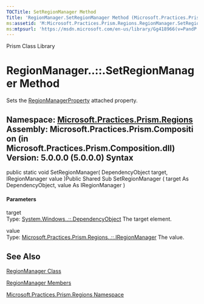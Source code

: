```yaml
---
TOCTitle: SetRegionManager Method
Title: 'RegionManager.SetRegionManager Method (Microsoft.Practices.Prism.Regions)'
ms:assetid: 'M:Microsoft.Practices.Prism.Regions.RegionManager.SetRegionManager(System.Windows.DependencyObject,Microsoft.Practices.Prism.Regions.IRegionManager)'
ms:mtpsurl: 'https://msdn.microsoft.com/en-us/library/Gg418966(v=PandP.50)'
---
```


Prism Class Library

RegionManager..::.SetRegionManager Method
=========================================

Sets the [RegionManagerProperty](https://msdn.microsoft.com/f:microsoft.practices.prism.regions.regionmanager.regionmanagerproperty) attached property.

**Namespace:** [Microsoft.Practices.Prism.Regions](https://msdn.microsoft.com/n:microsoft.practices.prism.regions)
**Assembly:** Microsoft.Practices.Prism.Composition (in Microsoft.Practices.Prism.Composition.dll) Version: 5.0.0.0 (5.0.0.0)
Syntax
------

<span id="syntaxToggle"></span>public static void SetRegionManager( DependencyObject target, IRegionManager value )Public Shared Sub SetRegionManager ( target As DependencyObject, value As IRegionManager )
#### Parameters

target  
Type: [System.Windows..::.DependencyObject](http://msdn2.microsoft.com/en-us/library/ms589309)
The target element.

<!-- -->

value  
Type: [Microsoft.Practices.Prism.Regions..::.IRegionManager](https://msdn.microsoft.com/t:microsoft.practices.prism.regions.iregionmanager)
The value.

See Also
--------

<span id="seeAlsoToggle"></span>
[RegionManager Class](https://msdn.microsoft.com/t:microsoft.practices.prism.regions.regionmanager)

[RegionManager Members](https://msdn.microsoft.com/allmembers.t:microsoft.practices.prism.regions.regionmanager)

[Microsoft.Practices.Prism.Regions Namespace](https://msdn.microsoft.com/n:microsoft.practices.prism.regions)
